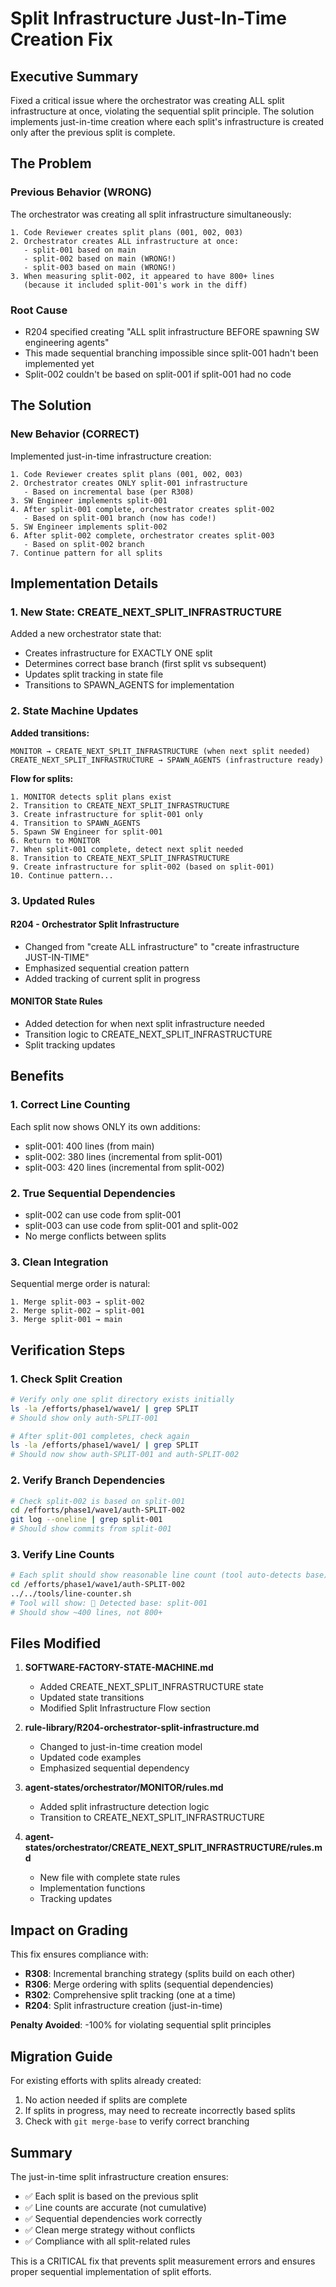 # Split Infrastructure Just-In-Time Creation Fix

## Executive Summary

Fixed a critical issue where the orchestrator was creating ALL split infrastructure at once, violating the sequential split principle. The solution implements just-in-time creation where each split's infrastructure is created only after the previous split is complete.

## The Problem

### Previous Behavior (WRONG)
The orchestrator was creating all split infrastructure simultaneously:
```
1. Code Reviewer creates split plans (001, 002, 003)
2. Orchestrator creates ALL infrastructure at once:
   - split-001 based on main
   - split-002 based on main (WRONG!)
   - split-003 based on main (WRONG!)
3. When measuring split-002, it appeared to have 800+ lines
   (because it included split-001's work in the diff)
```

### Root Cause
- R204 specified creating "ALL split infrastructure BEFORE spawning SW engineering agents"
- This made sequential branching impossible since split-001 hadn't been implemented yet
- Split-002 couldn't be based on split-001 if split-001 had no code

## The Solution

### New Behavior (CORRECT)
Implemented just-in-time infrastructure creation:
```
1. Code Reviewer creates split plans (001, 002, 003)
2. Orchestrator creates ONLY split-001 infrastructure
   - Based on incremental base (per R308)
3. SW Engineer implements split-001
4. After split-001 complete, orchestrator creates split-002
   - Based on split-001 branch (now has code!)
5. SW Engineer implements split-002
6. After split-002 complete, orchestrator creates split-003
   - Based on split-002 branch
7. Continue pattern for all splits
```

## Implementation Details

### 1. New State: CREATE_NEXT_SPLIT_INFRASTRUCTURE
Added a new orchestrator state that:
- Creates infrastructure for EXACTLY ONE split
- Determines correct base branch (first split vs subsequent)
- Updates split tracking in state file
- Transitions to SPAWN_AGENTS for implementation

### 2. State Machine Updates
**Added transitions:**
```
MONITOR → CREATE_NEXT_SPLIT_INFRASTRUCTURE (when next split needed)
CREATE_NEXT_SPLIT_INFRASTRUCTURE → SPAWN_AGENTS (infrastructure ready)
```

**Flow for splits:**
```
1. MONITOR detects split plans exist
2. Transition to CREATE_NEXT_SPLIT_INFRASTRUCTURE
3. Create infrastructure for split-001 only
4. Transition to SPAWN_AGENTS
5. Spawn SW Engineer for split-001
6. Return to MONITOR
7. When split-001 complete, detect next split needed
8. Transition to CREATE_NEXT_SPLIT_INFRASTRUCTURE
9. Create infrastructure for split-002 (based on split-001)
10. Continue pattern...
```

### 3. Updated Rules

#### R204 - Orchestrator Split Infrastructure
- Changed from "create ALL infrastructure" to "create infrastructure JUST-IN-TIME"
- Emphasized sequential creation pattern
- Added tracking of current split in progress

#### MONITOR State Rules
- Added detection for when next split infrastructure needed
- Transition logic to CREATE_NEXT_SPLIT_INFRASTRUCTURE
- Split tracking updates

## Benefits

### 1. Correct Line Counting
Each split now shows ONLY its own additions:
- split-001: 400 lines (from main)
- split-002: 380 lines (incremental from split-001)
- split-003: 420 lines (incremental from split-002)

### 2. True Sequential Dependencies
- split-002 can use code from split-001
- split-003 can use code from split-001 and split-002
- No merge conflicts between splits

### 3. Clean Integration
Sequential merge order is natural:
```
1. Merge split-003 → split-002
2. Merge split-002 → split-001
3. Merge split-001 → main
```

## Verification Steps

### 1. Check Split Creation
```bash
# Verify only one split directory exists initially
ls -la /efforts/phase1/wave1/ | grep SPLIT
# Should show only auth-SPLIT-001

# After split-001 completes, check again
ls -la /efforts/phase1/wave1/ | grep SPLIT
# Should now show auth-SPLIT-001 and auth-SPLIT-002
```

### 2. Verify Branch Dependencies
```bash
# Check split-002 is based on split-001
cd /efforts/phase1/wave1/auth-SPLIT-002
git log --oneline | grep split-001
# Should show commits from split-001
```

### 3. Verify Line Counts
```bash
# Each split should show reasonable line count (tool auto-detects base)
cd /efforts/phase1/wave1/auth-SPLIT-002
../../tools/line-counter.sh
# Tool will show: 🎯 Detected base: split-001
# Should show ~400 lines, not 800+
```

## Files Modified

1. **SOFTWARE-FACTORY-STATE-MACHINE.md**
   - Added CREATE_NEXT_SPLIT_INFRASTRUCTURE state
   - Updated state transitions
   - Modified Split Infrastructure Flow section

2. **rule-library/R204-orchestrator-split-infrastructure.md**
   - Changed to just-in-time creation model
   - Updated code examples
   - Emphasized sequential dependency

3. **agent-states/orchestrator/MONITOR/rules.md**
   - Added split infrastructure detection logic
   - Transition to CREATE_NEXT_SPLIT_INFRASTRUCTURE

4. **agent-states/orchestrator/CREATE_NEXT_SPLIT_INFRASTRUCTURE/rules.md**
   - New file with complete state rules
   - Implementation functions
   - Tracking updates

## Impact on Grading

This fix ensures compliance with:
- **R308**: Incremental branching strategy (splits build on each other)
- **R306**: Merge ordering with splits (sequential dependencies)
- **R302**: Comprehensive split tracking (one at a time)
- **R204**: Split infrastructure creation (just-in-time)

**Penalty Avoided**: -100% for violating sequential split principles

## Migration Guide

For existing efforts with splits already created:
1. No action needed if splits are complete
2. If splits in progress, may need to recreate incorrectly based splits
3. Check with `git merge-base` to verify correct branching

## Summary

The just-in-time split infrastructure creation ensures:
- ✅ Each split is based on the previous split
- ✅ Line counts are accurate (not cumulative)
- ✅ Sequential dependencies work correctly
- ✅ Clean merge strategy without conflicts
- ✅ Compliance with all split-related rules

This is a CRITICAL fix that prevents split measurement errors and ensures proper sequential implementation of split efforts.